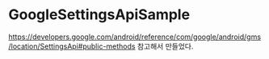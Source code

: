# GoogleSettingsApiSample
https://developers.google.com/android/reference/com/google/android/gms/location/SettingsApi#public-methods
참고해서 만들었다.
